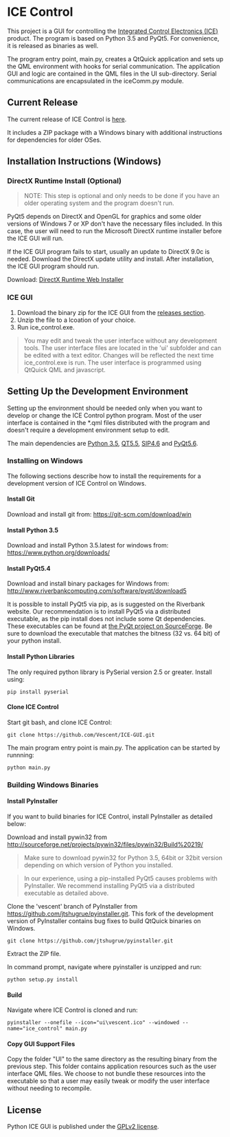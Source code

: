 # ICE Control

This project is a GUI for controlling the [Integrated Control Electronics (ICE)][ICE] product. The program is based on 
Python 3.5 and PyQt5. For convenience, it is released as binaries as well.

The program entry point, main.py, creates a QtQuick application and sets up the QML environment with hooks for
serial communication. The application GUI and logic are contained in the QML files in the UI sub-directory. 
Serial communications are encapsulated in the iceComm.py module.

[ICE]: http://www.vescent.com/products/electronics/icetm-integrated-control-electronics/

## Current Release

The current release of ICE Control is [here](https://github.com/Vescent/ICE-GUI/releases/latest).

It includes a ZIP package with a Windows binary with additional instructions for dependencies for older OSes.

## Installation Instructions (Windows)
 
### DirectX Runtime Install (Optional)

> NOTE: This step is optional and only needs to be done if you have an older operating system and the program doesn't run.
 
 PyQt5 depends on DirectX and OpenGL for graphics and some older versions of Windows 7 or XP don't have the necessary files included.
 In this case, the user will need to run the Microsoft DirectX runtime installer before the ICE GUI will run.
 
 If the ICE GUI program fails to start, usually an update to DirectX 9.0c is needed. Download the DirectX update utility and install.
 After installation, the ICE GUI program should run.
 
 Download: [DirectX Runtime Web Installer](http://www.microsoft.com/en-US/download/details.aspx?id=35)
 
### ICE GUI

1. Download the binary zip for the ICE GUI from the [releases section](https://github.com/Vescent/ICE-GUI/releases).
2. Unzip the file to a lcoation of your choice.
3. Run ice_control.exe.

> You may edit and tweak the user interface without any development tools. The user interface files are located
in the 'ui' subfolder and can be edited with a text editor. Changes will be reflected the next time ice_control.exe
is run. The user interface is programmed using QtQuick QML and javascript.

## Setting Up the Development Environment

Setting up the environment should be needed only when you want to develop or change the ICE Control python
program. Most of the user interface is contained in the *.qml files distributed with the program and doesn't require 
a development environment setup to edit. 

The main dependencies are [Python 3.5](https://www.python.org/downloads/),
[QT5.5](http://doc.qt.io/qt-5/gettingstarted.html),
[SIP4.6](http://www.riverbankcomputing.com/software/sip/download)
and [PyQt5.6](http://www.riverbankcomputing.com/software/pyqt/download5).

### Installing on Windows
The following sections describe how to install the requirements for a development version of ICE Control on Windows.

#### Install Git

Download and install git from: https://git-scm.com/download/win

#### Install Python 3.5

Download and install Python 3.5.latest for windows from: https://www.python.org/downloads/

#### Install PyQt5.4

Download and install binary packages for Windows from: http://www.riverbankcomputing.com/software/pyqt/download5

It is possible to install PyQt5 via pip, as is suggested on the Riverbank website.  Our recommendation is to install 
PyQt5 via a distributed executable, as the pip install does not include some Qt dependencies.  These executables can be 
found at [the PyQt project on SourceForge](https://sourceforge.net/projects/pyqt/files/PyQt5/PyQt-5.6/).  Be sure to
download the executable that matches the bitness (32 vs. 64 bit) of your python install.


#### Install Python Libraries

The only required python library is PySerial version 2.5 or greater. Install using:

```pip install pyserial```


#### Clone ICE Control

Start git bash, and clone ICE Control:

```git clone https://github.com/Vescent/ICE-GUI.git```

The main program entry point is main.py. The application can be started by runnning:

```python main.py```

### Building Windows Binaries

#### Install PyInstaller

If you want to build binaries for ICE Control, install PyInstaller as detailed below:

Download and install pywin32 from http://sourceforge.net/projects/pywin32/files/pywin32/Build%20219/

> Make sure to download pywin32 for Python 3.5, 64bit or 32bit version depending on which version of Python you installed.

> In our experience, using a pip-installed PyQt5 causes problems with PyInstaller.  We recommend installing PyQt5 via
  a distributed executable as detailed above.

Clone the 'vescent' branch of PyInstaller from https://github.com/jtshugrue/pyinstaller.git. This fork of the development 
version of PyInstaller contains bug fixes to build QtQuick binaries on Windows.

```git clone https://github.com/jtshugrue/pyinstaller.git```

Extract the ZIP file.

In command prompt, navigate where pyinstaller is unzipped and run:

```python setup.py install```

#### Build

Navigate where ICE Control is cloned and run:

```pyinstaller --onefile --icon="ui\vescent.ico" --windowed --name="ice_control" main.py```

#### Copy GUI Support Files

Copy the folder "UI" to the same directory as the resulting binary from the previous step. This folder contains application resources 
such as the user interface QML files. We choose to not bundle these resources into the executable so that a user may easily tweak or 
modify the user interface without needing to recompile.

## License

Python ICE GUI is published under the [GPLv2 license](https://www.gnu.org/licenses/old-licenses/gpl-2.0.en.html).
